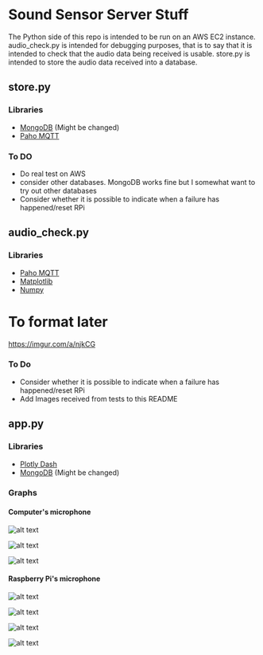 # Sound Sensor Server Stuff

The Python side of this repo is intended to be run on an AWS EC2 instance. audio_check.py is intended for debugging purposes, that is to say that it is intended to check that the audio data being received is usable.
store.py is intended to store the audio data received into a database.


## store.py
### Libraries
* [MongoDB](https://www.mongodb.com/) (Might be changed)
* [Paho MQTT](https://www.eclipse.org/paho/clients/python/)

### To DO
* Do real test on AWS
* consider other databases. MongoDB works fine but I somewhat want to try out other databases
* Consider whether it is possible to indicate when a failure has happened/reset RPi 

## audio_check.py
### Libraries
* [Paho MQTT](https://www.eclipse.org/paho/clients/python/)
* [Matplotlib](https://matplotlib.org/)
* [Numpy](http://www.numpy.org/)


# To format later
https://imgur.com/a/njkCG


### To Do
* Consider whether it is possible to indicate when a failure has happened/reset RPi
* Add Images received from tests to this README

## app.py
### Libraries
* [Plotly Dash](https://plot.ly/products/dash/)
* [MongoDB](https://www.mongodb.com/) (Might be changed)

### Graphs
#### Computer's microphone
![alt text](https://imgur.com/Tmr4ogk.png "5k tone generator")

![alt text](https://imgur.com/HREHQtK.png "14k tone generator")

![alt text](https://imgur.com/TByTIiu.png "700 tone generator")

#### Raspberry Pi's microphone
![alt text](https://imgur.com/kgMBGSR.png "200 and 450 tone generator")

![alt text](https://imgur.com/kgMBGSR.png "200 and 450 tone generator")

![alt text](https://imgur.com/eSa1vFE.png "10k tone generator")

![alt text](https://imgur.com/UGzlLT9.png "15k and 5k tone generator")